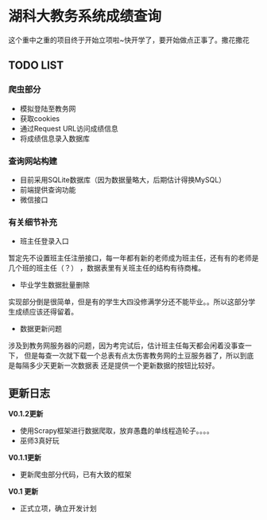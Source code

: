 # 湖科大教务系统成绩查询

这个重中之重的项目终于开始立项啦~快开学了，要开始做点正事了。撒花撒花

## TODO LIST

### 爬虫部分

- 模拟登陆至教务网
- 获取cookies
- 通过Request URL访问成绩信息
- 将成绩信息录入数据库

### 查询网站构建

- 目前采用SQLite数据库（因为数据量略大，后期估计得换MySQL）
- 前端提供查询功能
- 微信接口

### 有关细节补充
- 班主任登录入口

暂定先不设置班主任注册接口，每一年都有新的老师成为班主任，还有有的老师是几个班的班主任（？）
，数据表里有关班主任的结构有待商榷。

- 毕业学生数据批量删除

实现部分倒是很简单，但是有的学生大四没修满学分还不能毕业。。所以这部分学生成绩应该还得留着。

- 数据更新问题

涉及到教务网服务器的问题，因为考完试后，估计班主任每天都会闲着没事查一下，
但是每查一次就下载一个总表有点太伤害教务网的土豆服务器了，所以到底是每隔多少天更新一次数据表
还是提供一个更新数据的按钮比较好。

## 更新日志
**V0.1.2更新**

- 使用Scrapy框架进行数据爬取，放弃愚蠢的单线程造轮子。。。。
- 巫师3真好玩


**V0.1.1更新**

- 更新爬虫部分代码，已有大致的框架

**V0.1 更新**

- 正式立项，确立开发计划